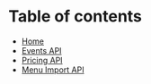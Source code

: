 # Table of contents

* [Home](README.md)
* [Events API](events.md)
* [Pricing API](prices.md)
* [Menu Import API](item_lists.md)

